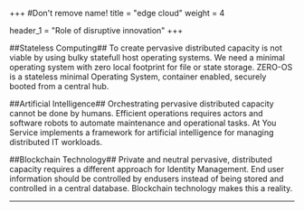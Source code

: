 +++
#Don't remove name!
title = "edge cloud"
weight = 4

header_1 = "Role of disruptive innovation"
+++

##Stateless Computing##
To create pervasive distributed capacity is not viable by using bulky statefull host operating systems.  We need a minimal operating system with zero local footprint for file or state storage.  ZERO-OS is a stateless minimal Operating System, container enabled, securely booted from a central hub.

##Artificial Intelligence##
Orchestrating pervasive distributed capacity cannot be done by humans.  Efficient operations requires actors and software robots to automate maintenance and operational tasks.  At You Service implements a framework for artificial intelligence for managing distributed IT workloads.

##Blockchain Technology##
Private and neutral pervasive, distributed capacity requires a different approach for Identity Management. End user information should be controlled by endusers instead of being stored and controlled in a central database.  Blockchain technology makes this a reality.

***
